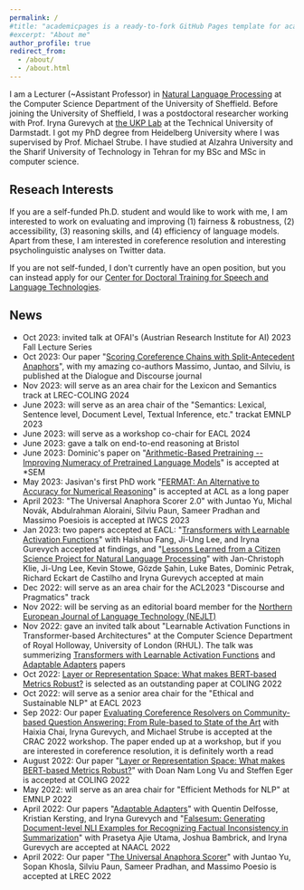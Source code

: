 ```yaml
---
permalink: /
#title: "academicpages is a ready-to-fork GitHub Pages template for academic personal websites"
#excerpt: "About me"
author_profile: true
redirect_from: 
  - /about/
  - /about.html
---
```


I am a Lecturer (~Assistant Professor) in [Natural Language Processing](https://www.sheffield.ac.uk/dcs/research/groups/natural-language-processing) at the Computer Science Department of the University of Sheffield.
Before joining the University of Sheffield, I was a postdoctoral researcher working with Prof. Iryna Gurevych at [the UKP Lab](https://www.informatik.tu-darmstadt.de/ukp/ukp_home/index.en.jsp) at the Technical University of Darmstadt. I got my PhD degree from Heidelberg University where I was supervised by Prof. Michael Strube. I have studied at Alzahra University and the Sharif University of Technology in Tehran for my BSc and MSc in computer science. 



Reseach Interests
------
If you are a self-funded Ph.D. student and would like to work with me, I am interested to work on evaluating and improving (1) fairness & robustness, (2) accessibility, (3) reasoning skills, and (4) efficiency of language models. 
Apart from these, I am interested in coreference resolution and interesting psycholinguistic analyses on Twitter data. 

If you are not self-funded, I don't currently have an open position, but you can instead apply for our [Center for Doctoral Training for Speech and Language Technologies](https://slt-cdt.sheffield.ac.uk/).


News
------
- Oct 2023:  invited talk at OFAI's (Austrian Research Institute for AI) 2023 Fall Lecture Series
- Oct 2023:  Our paper "[Scoring Coreference Chains with Split-Antecedent Anaphors](https://journals.uic.edu/ojs/index.php/dad/article/view/12660)", with my amazing co-authors Massimo, Juntao, and Silviu, is published at the Dialogue and Discourse journal
- Nov 2023:  will serve as an area chair for the Lexicon and Semantics track at LREC-COLING 2024
- June 2023: will serve as an area chair of the "Semantics: Lexical, Sentence level, Document Level, Textual Inference, etc." trackat EMNLP 2023
- June 2023: will serve as a workshop co-chair for EACL 2024 
- June 2023: gave a talk on end-to-end reasoning at Bristol
- June 2023: Dominic's paper on "[Arithmetic-Based Pretraining -- Improving Numeracy of Pretrained Language Models](https://arxiv.org/abs/2205.06733)" is accepted at *SEM
- May 2023: Jasivan's first PhD work "[FERMAT: An Alternative to Accuracy for Numerical Reasoning](https://arxiv.org/abs/2305.17491)" is accepted at ACL as a long paper
- April 2023: "The Universal Anaphora Scorer 2.0" with Juntao Yu, Michal Novák, Abdulrahman Aloraini, Silviu Paun, Sameer Pradhan and Massimo Poesiois is accepted at IWCS 2023
- Jan 2023: two papers accepted at EACL: "[Transformers with Learnable Activation Functions](https://aclanthology.org/2023.findings-eacl.181/)" with Haishuo Fang, Ji-Ung Lee, and Iryna Gurevych accepted at findings, and "[Lessons Learned from a Citizen Science Project for Natural Language Processing](https://aclanthology.org/2023.eacl-main.261/)" with Jan-Christoph Klie, Ji-Ung Lee, Kevin Stowe, Gözde Şahin, Luke Bates, Dominic Petrak, Richard Eckart de Castilho and Iryna Gurevych accepted at main
- Dec 2022: will serve as an area chair for the ACL2023 "Discourse and Pragmatics" track
- Nov 2022: will be serving as an editorial board member for the [Northern European Journal of Language Technology (NEJLT)](https://www.nejlt.org)
- Nov 2022: gave an invited talk about "Learnable Activation Functions in Transformer-based Architectures" at the Computer Science Department of Royal Holloway, University of London (RHUL). The talk was summerizing [Transformers with Learnable Activation Functions](https://arxiv.org/abs/2208.14111) and [Adaptable Adapters](https://aclanthology.org/2022.naacl-main.274/) papers
- Oct 2022: [Layer or Representation Space: What makes BERT-based Metrics Robust?](https://aclanthology.org/2022.coling-1.300/) is selected as an outstanding paper at COLING 2022
- Oct  2022: will serve as a senior area chair for the "Ethical and Sustainable NLP" at EACL 2023
- Sep      2022: Our paper [Evaluating Coreference Resolvers on Community-based Question Answering: From Rule-based to State of the Art](https://aclanthology.org/2022.crac-1.7/) with Haixia Chai, Iryna Gurevych, and Michael Strube is accepted at the CRAC 2022 workshop. The paper ended up at a workshop, but if you are interested in coreference resolution, it is definitely worth a read
- August   2022: Our paper "[Layer or Representation Space: What makes BERT-based Metrics Robust?](https://aclanthology.org/2022.coling-1.300/)" with Doan Nam Long Vu and Steffen Eger is accepted at COLING 2022
- May      2022: will serve as an area chair for "Efficient Methods for NLP" at EMNLP 2022
- April    2022: Our papers "[Adaptable Adapters](https://aclanthology.org/2022.naacl-main.274/)" with Quentin Delfosse, Kristian Kersting, and Iryna Gurevych and "[Falsesum: Generating Document-level NLI Examples for Recognizing Factual Inconsistency in Summarization](https://aclanthology.org/2022.naacl-main.199/)" with Prasetya Ajie Utama, Joshua Bambrick, and Iryna Gurevych are accepted at NAACL 2022
- April    2022: Our paper "[The Universal Anaphora Scorer](https://aclanthology.org/2022.lrec-1.521/)" with Juntao Yu, Sopan Khosla, Silviu Paun, Sameer Pradhan, and Massimo Poesio is accepted at LREC 2022
